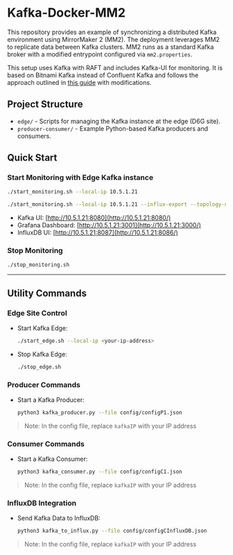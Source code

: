 # Kafka-Docker-MM2

This repository provides an example of synchronizing a distributed Kafka environment using MirrorMaker 2 (MM2). The deployment leverages MM2 to replicate data between Kafka clusters. MM2 runs as a standard Kafka broker with a modified entrypoint configured via `mm2.properties`.

This setup uses Kafka with RAFT and includes Kafka-UI for monitoring. It is based on Bitnami Kafka instead of Confluent Kafka and follows the approach outlined in [this guide](https://medium.com/larus-team/how-to-setup-mirrormaker-2-0-on-apache-kafka-multi-cluster-environment-87712d7997a4) with modifications.

## Project Structure
- `edge/` - Scripts for managing the Kafka instance at the edge (D6G site).
- `producer-consumer/` - Example Python-based Kafka producers and consumers.

## Quick Start

### Start Monitoring with Edge Kafka instance
```bash
./start_monitoring.sh --local-ip 10.5.1.21
```

```bash
./start_monitoring.sh --local-ip 10.5.1.21 --influx-export --topology-update
```

- Kafka UI: [http://10.5.1.21:8080](http://10.5.1.21:8080/)
- Grafana Dashboard: [http://10.5.1.21:3001](http://10.5.1.21:3000/)
- InfluxDB UI: [http://10.5.1.21:8087](http://10.5.1.21:8086/)

### Stop Monitoring
```bash
./stop_monitoring.sh
```

---

## Utility Commands

### Edge Site Control
- Start Kafka Edge:
  ```bash
  ./start_edge.sh --local-ip <your-ip-address>
  ```
- Stop Kafka Edge:
  ```bash
  ./stop_edge.sh
  ```

### Producer Commands
- Start a Kafka Producer:
  ```bash
  python3 kafka_producer.py --file config/configP1.json
  ```
> Note: In the config file, replace `kafkaIP` with your IP address

### Consumer Commands
- Start a Kafka Consumer:
  ```bash
  python3 kafka_consumer.py --file config/configC1.json
  ```
> Note: In the config file, replace `kafkaIP` with your IP address

### InfluxDB Integration
- Send Kafka Data to InfluxDB:
  ```bash
  python3 kafka_to_influx.py --file config/configCInfluxDB.json
  ```
> Note: In the config file, replace `kafkaIP` with your IP address
